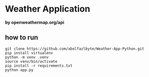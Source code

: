 # Weather Application
**by openweathermap.org/api**

## how to run
```
git clone https://github.com/abolfazlbyte/Weather-App-Python.git
pip install virtualenv
python -m venv .venv
source venv/bin/activate
pip install -r requirements.txt
python app.py
```

